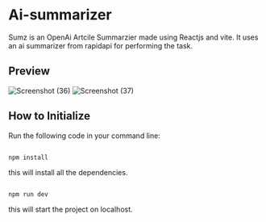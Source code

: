 # Ai-summarizer

Sumz is an OpenAi Artcile Summarzier made using Reactjs and vite. It uses an ai summarizer from rapidapi for performing the task.

## Preview

![Screenshot (36)](https://user-images.githubusercontent.com/113470341/236891763-a1466114-6434-4b7a-b329-f3c85a59d994.png)
![Screenshot (37)](https://user-images.githubusercontent.com/113470341/236891817-90148734-0e84-4f95-bb5e-b7df2280b52b.png)

## How to Initialize

Run the following code in your command line:

```console

npm install

```
this will install all the dependencies.

```console

npm run dev

```
this will start the project on localhost.

